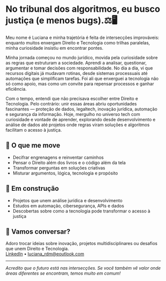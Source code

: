 # No tribunal dos algoritmos, eu busco justiça (e menos bugs).⚖️🖥️

Meu nome é Luciana e minha trajetória é feita de intersecções improváveis: enquanto muitos enxergam Direito e Tecnologia como trilhas paralelas, minha curiosidade insistiu em encontrar pontes.

Minha jornada começou no mundo jurídico, movida pela curiosidade sobre as regras que estruturam a sociedade. Aprendi a analisar, questionar, argumentar e tomar decisões com responsabilidade. No dia a dia, vi que recursos digitais já mudavam rotinas, desde sistemas processuais até automações que simplificam tarefas. Foi ali que enxerguei a tecnologia não só como apoio, mas como um convite para repensar processos e ganhar eficiência.

Com o tempo, entendi que não precisava escolher entre Direito e Tecnologia. Pelo contrário: unir essas áreas abriu oportunidades fascinantes — proteção de dados, legaltech, inovação jurídica, automação e segurança da informação. Hoje, mergulho no universo tech com curiosidade e vontade de aprender, explorando desde desenvolvimento e análise de dados até projetos onde regras viram soluções e algoritmos facilitam o acesso à justiça.

## 🌊 O que me move

- Decifrar engrenagens e reinventar caminhos
- Pensar o Direito além dos livros e o código além da tela
- Transformar perguntas em soluções criativas
- Misturar argumentos, lógica, tecnologia e propósito

## 🦉 Em construção

- Projetos que unem análise jurídica e desenvolvimento
- Estudos em automação, cibersegurança, APIs e dados
- Descobertas sobre como a tecnologia pode transformar o acesso à justiça

## 💬 Vamos conversar?

Adoro trocar ideias sobre inovação, projetos multidisciplinares ou desafios que unem Direito e Tecnologia.  
[LinkedIn](https://linkedin.com/in/lucianamoura-) • luciana_rdm@eoutlook.com

---

_Acredito que o futuro está nas intersecções. Se você também vê valor onde áreas diferentes se encontram, temos muito em comum!_
